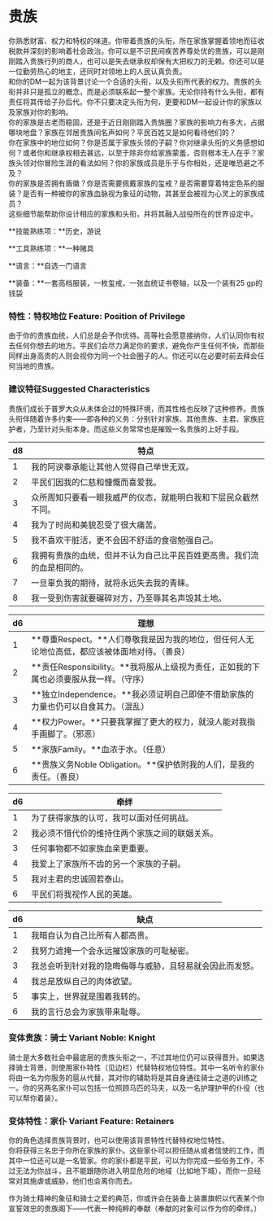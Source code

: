 # 贵族

&#x20;   你熟悉财富、权力和特权的味道。你带着贵族的头衔，所在家族掌握着领地而征收税款并深刻的影响着社会政治。你可以是不识民间疾苦养尊处优的贵族，可以是刚刚踏入贵族行列的商人，也可以是失去继承权却保有大把权力的无赖。你还可以是一位勤劳热心的地主，还同时对领地上的人民认真负责。\
&#x20;   和你的DM一起为该背景讨论一个合适的头衔，以及头衔所代表的权力。贵族的头衔并非只是孤立的概念，而是必须联系起一整个家族。无论你持有什么头衔，都有责任将其传给子孙后代。你不只要决定头衔为何，更要和DM一起设计你的家族以及家族对你的影响。\
&#x20;   你的家族是古老而稳固，还是于近日刚刚踏入贵族圈？家族的影响力有多大，占据哪块地盘？家族在邻居贵族间名声如何？平民百姓又是如何看待他们的？\
&#x20;   你在家族中的地位如何？你是否属于家族头领的子嗣？你对继承头衔的义务感想如何？或者你和继承权相去甚远，以至于除非你给家族蒙羞，否则根本无人在乎？家族头领对你冒险生涯的看法如何？你的家族成员是乐于与你相处，还是唯恐避之不及？\
&#x20;   你的家族是否拥有盾徽？你是否需要佩戴家族的玺戒？是否需要穿着特定色系的服装？是否有一种被你的家族血脉视为象征的动物，其甚至会被视为心灵上的家族成员？\
&#x20;   这些细节能帮助你设计相应的家族和头衔，并将其融入战役所在的世界设定中。

**技能熟练项：**历史，游说

**工具熟练项：**一种赌具

**语言：**自选一门语言

**装备：**一套高档服装，一枚玺戒，一张血统证书卷轴，以及一个装有25 gp的钱袋

### **特性：特权地位** **Feature: Position of Privilege**

&#x20;   由于你的贵族血统，人们总是会予你优待。高等社会愿意接纳你，人们认同你有权去任何你想去的地方。平民们会尽力满足你的要求，避免你产生任何不快，而那些同样出身高贵的人则会视你为同一个社会圈子的人。你还可以在必要时前去拜会任何当地的贵族。

### **建议特征Suggested Characteristics**

&#x20;   贵族们成长于普罗大众从未体会过的特殊环境，而其性格也反映了这种修养。贵族头衔伴随着许多约束——即各种的义务：分别针对家族、其他贵族、主君、家族庇护者，乃至针对头衔本身。而这些义务常常也是摧毁一名贵族的上好手段。

| **d8** | **特点**                              |
| ------ | ----------------------------------- |
| 1      | 我的阿谀奉承能让其他人觉得自己举世无双。                |
| 2      | 平民们因我的仁慈和慷慨而喜爱我。                    |
| 3      | 众所周知只要看一眼我威严的仪态，就能明白我和下层民众截然不同。     |
| 4      | 我为了时尚和美貌忍受了很大痛苦。                    |
| 5      | 我不喜欢干脏活，更不会因不舒适的食宿勉强自己。             |
| 6      | 我拥有贵族的血统，但并不认为自己比平民百姓更高贵。我们流的血是相同的。 |
| 7      | 一旦辜负我的期待，就将永远失去我的青睐。                |
| 8      | 我一受到伤害就要碾碎对方，乃至辱其名声毁其土地。            |

| **d6** | **理想**                                               |
| ------ | ---------------------------------------------------- |
| 1      | **尊重Respect。**人们尊敬我是因为我的地位，但任何人无论地位高低，都应该被体面地对待。（善良） |
| 2      | **责任Responsibility。**我将服从上级视为责任，正如我的下属也必须要服从我一样。（守序） |
| 3      | **独立Independence。**我必须证明自己即使不借助家族的力量也仍可以自食其力。（混乱）    |
| 4      | **权力Power。**只要我掌握了更大的权力，就没人能对我指手画脚了。（邪恶）             |
| 5      | **家族Family。**血浓于水。（任意）                               |
| 6      | **贵族义务Noble Obligation。**保护依附我的人们，是我的责任。（善良）         |

| **d6** | **牵绊**                  |
| ------ | ----------------------- |
| 1      | 为了获得家族的认可，我可以面对任何挑战。    |
| 2      | 我必须不惜代价的维持住两个家族之间的联姻关系。 |
| 3      | 任何事物都不如家族血亲更重要。         |
| 4      | 我爱上了家族所不齿的另一个家族的子嗣。     |
| 5      | 我对主君的忠诚固若泰山。            |
| 6      | 平民们将我视作人民的英雄。           |

| **d6** | **缺点**                       |
| ------ | ---------------------------- |
| 1      | 我暗自认为自己比所有人都高贵。              |
| 2      | 我努力遮掩一个会永远摧毁家族的可耻秘密。         |
| 3      | 我总会听到针对我的隐晦侮辱与威胁，且轻易就会因此而发怒。 |
| 4      | 我总是放纵自己的肉体欲望。                |
| 5      | 事实上，世界就是围着我转的。               |
| 6      | 我的言行总会为家族带来耻辱。               |

### **变体贵族：骑士** **Variant Noble: Knight**

&#x20;   骑士是大多数社会中最底层的贵族头衔之一，不过其地位仍可以获得晋升。如果选择骑士背景，则使用家仆特性（见边栏）代替特权地位特性。其中一名听令的家仆将由一名为你服务的扈从代替，其对你的辅助将是其自身通往骑士之道的训练之一。你的另两名家仆可以包括一位照顾马匹的马夫，以及一名护理护甲的仆役（也可以帮你着装）。

### **变体特性：家仆** **Variant Feature: Retainers**

&#x20;   你的角色选择贵族背景时，也可以使用该背景特性代替特权地位特性。\
&#x20;   你将获得三名忠于你所在家族的家仆。这些家仆可以担任随从或者信使的工作，而其中一位还可以是一名管家。你的家仆都是平民，可以为你完成一些俗务工作，不过无法为你战斗，且不能跟随你进入明显危险的地域（比如地下城），而你一旦经常对其施虐或威胁，他们也会离你而去。

&#x20;  作为骑士精神的象征和骑士之爱的典范，你或许会在装备上装置旗帜以代表某个你宣誓效忠的贵族阁下——代表一种纯粹的奉献（奉献的对象可以作为你的牵绊。）
